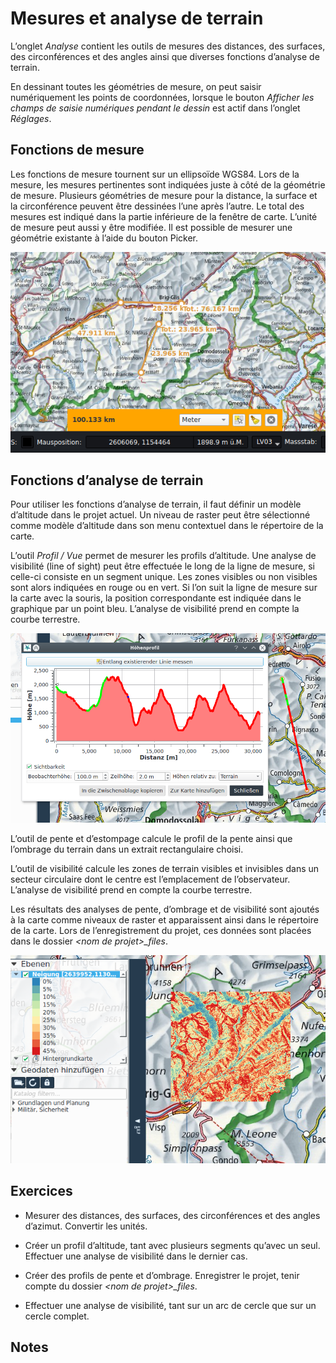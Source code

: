 # Mesures et analyse de terrain

L’onglet *Analyse* contient les outils de mesures des distances, des surfaces, des circonférences et des angles ainsi que diverses fonctions d’analyse de terrain.

En dessinant toutes les géométries de mesure, on peut saisir numériquement les points de coordonnées, lorsque le bouton *Afficher les champs de saisie numériques pendant le dessin* est actif dans l’onglet *Réglages*.

## Fonctions de mesure

Les fonctions de mesure tournent sur un ellipsoïde WGS84. Lors de la mesure, les mesures pertinentes sont indiquées juste à côté de la géométrie de mesure. Plusieurs géométries de mesure pour la distance, la surface et la circonférence peuvent être dessinées l’une après l’autre. Le total des mesures est indiqué dans la partie inférieure de la fenêtre de carte. L’unité de mesure peut aussi y être modifiée. Il est possible de mesurer une géométrie existante à l’aide du bouton Picker.

<img src="../media/image3.png" />

## Fonctions d’analyse de terrain

Pour utiliser les fonctions d’analyse de terrain, il faut définir un modèle d’altitude dans le projet actuel. Un niveau de raster peut être sélectionné comme modèle d’altitude dans son menu contextuel dans le répertoire de la carte.

L’outil *Profil / Vue* permet de mesurer les profils d’altitude. Une analyse de visibilité (line of sight) peut être effectuée le long de la ligne de mesure, si celle-ci consiste en un segment unique. Les zones visibles ou non visibles sont alors indiquées en rouge ou en vert. Si l’on suit la ligne de mesure sur la carte avec la souris, la position correspondante est indiquée dans le graphique par un point bleu. L’analyse de visibilité prend en compte la courbe terrestre.

<img src="../media/image4.png"/>

L’outil de pente et d’estompage calcule le profil de la pente ainsi que l’ombrage du terrain dans un extrait rectangulaire choisi.

L’outil de visibilité calcule les zones de terrain visibles et invisibles dans un secteur circulaire dont le centre est l’emplacement de l’observateur. L’analyse de visibilité prend en compte la courbe terrestre.

Les résultats des analyses de pente, d’ombrage et de visibilité sont ajoutés à la carte comme niveaux de raster et apparaissent ainsi dans le répertoire de la carte. Lors de l’enregistrement du projet, ces données sont placées dans le dossier *&lt;nom de projet&gt;\_files*.

<img src="../media/image5.png"/>

## Exercices

-   Mesurer des distances, des surfaces, des circonférences et des angles d’azimut. Convertir les unités.

-   Créer un profil d’altitude, tant avec plusieurs segments qu’avec un seul. Effectuer une analyse de visibilité dans le dernier cas.

-   Créer des profils de pente et d’ombrage. Enregistrer le projet, tenir compte du dossier *&lt;nom de projet&gt;\_files*.

-   Effectuer une analyse de visibilité, tant sur un arc de cercle que sur un cercle complet.

## Notes


